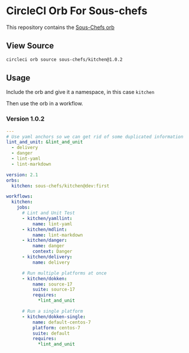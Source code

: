 # CircleCI Orb For Sous-chefs

This repository contains the [Sous-Chefs orb](https://circleci.com/orbs/registry/orb/sous-chefs/kitchen)

## View Source

```bash
circleci orb source sous-chefs/kitchen@1.0.2
```

## Usage

Include the orb and give it a namespace, in this case `kitchen`

Then use the orb in a workflow.

### Version 1.0.2

```yaml
---
# Use yaml anchors so we can get rid of some duplicated information
lint_and_unit: &lint_and_unit
  - delivery
  - danger
  - lint-yaml
  - lint-markdown

version: 2.1
orbs:
  kitchen: sous-chefs/kitchen@dev:first

workflows:
  kitchen:
    jobs:
      # Lint and Unit Test
      - kitchen/yamllint:
          name: lint-yaml
      - kitchen/mdlint:
          name: lint-markdown
      - kitchen/danger:
          name: danger
          context: Danger
      - kitchen/delivery:
          name: delivery

      # Run multiple platforms at once
      - kitchen/dokken:
          name: source-17
          suite: source-17
          requires:
            *lint_and_unit

      # Run a single platform
      - kitchen/dokken-single:
          name: default-centos-7
          platform: centos-7
          suite: default
          requires:
            *lint_and_unit
```
